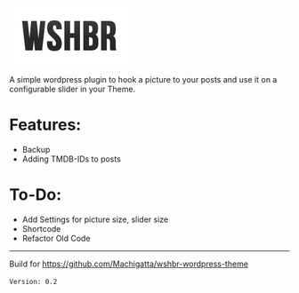 ![wshbr-logo](/assets/img/logo.png?raw=true "wshbr-logo")

A simple wordpress plugin to hook a picture to your posts and use it on a configurable slider in your Theme. 

# Features:
- Backup
- Adding TMDB-IDs to posts

# To-Do: 
- Add Settings for picture size, slider size
- Shortcode
- Refactor Old Code


---
Build for https://github.com/Machigatta/wshbr-wordpress-theme

`Version: 0.2`